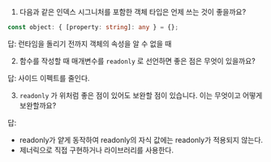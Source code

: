 1. 다음과 같은 인덱스 시그니처를 포함한 객체 타입은 언제 쓰는 것이 좋을까요?

```typescript
const object: { [property: string]: any } = {};
```

답: 런타임을 돌리기 전까지 객체의 속성을 알 수 없을 때

2. 함수를 작성할 때 매개변수를 `readonly` 로 선언하면 좋은 점은 무엇이 있을까요?

답: 사이드 이펙트를 줄인다.

3. `readonly` 가 위처럼 좋은 점이 있어도 보완할 점이 있습니다. 이는 무엇이고 어떻게 보완할까요?

답: 
- readonly가 얕게 동작하여 readonly의 자식 값에는 readonly가 적용되지 않는다.
- 제너릭으로 직접 구현하거나 라이브러리를 사용한다.